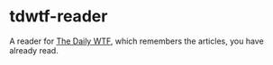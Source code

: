 # tdwtf-reader
A reader for [The Daily WTF](thedailywtf.com), which remembers the articles, you have already read.  

